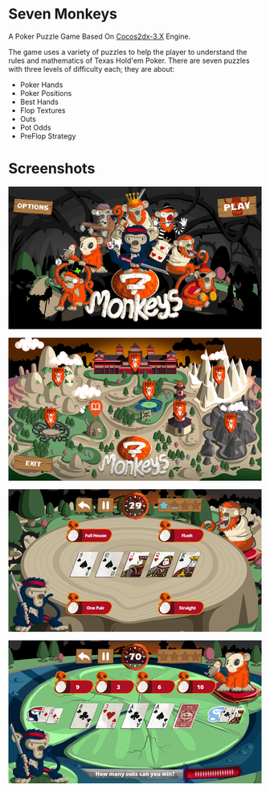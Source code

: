 # Seven Monkeys

A Poker Puzzle Game Based On [Cocos2dx-3.X](http://www.cocos2d-x.org/) Engine.

The game uses a variety of puzzles to help the player to understand the rules and mathematics of Texas Hold'em Poker. There are seven puzzles with three levels of difficulty each; they are about:

- Poker Hands
- Poker Positions
- Best Hands
- Flop Textures
- Outs
- Pot Odds
- PreFlop Strategy

# Screenshots

<p align="center">
  <img src="screenshots/seven-monkeys-main.png" alt="Main Scene"/>
</p>

<p align="center">
  <img src="screenshots/seven-monkeys-map.png" alt="Map Scene"/>
</p>

<p align="center">
  <img src="screenshots/seven-monkeys-table-1.png" alt="Table Scene"/>
</p>

<p align="center">
  <img src="screenshots/seven-monkeys-table-2.png" alt="Table Scene"/>
</p>
